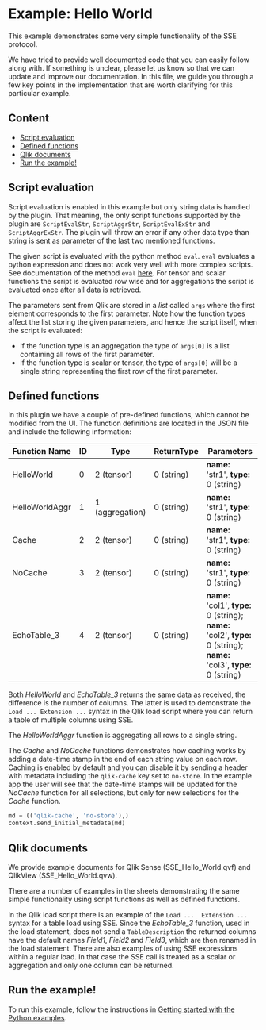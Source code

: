 # Example: Hello World
This example demonstrates some very simple functionality of the SSE protocol.

We have tried to provide well documented code that you can easily follow along with. If something is unclear, please let us know so that we can update and improve our documentation. In this file, we guide you through a few key points in the implementation that are worth clarifying for this particular example.

## Content
* [Script evaluation](#script-evaluation)
* [Defined functions](#defined-functions)
* [Qlik documents](#qlik-documents)
* [Run the example!](#run-the-example)

## Script evaluation
Script evaluation is enabled in this example but only string data is handled by the plugin. That meaning, the only script functions supported by the plugin are `ScriptEvalStr`, `ScriptAggrStr`, `ScriptEvalExStr` and `ScriptAggrExStr`. The plugin will throw an error if any other data type than string is sent as parameter of the last two mentioned functions.  

The given script is evaluated with the python method `eval`. `eval` evaluates a python expression and does not work very well with more complex scripts. See documentation of the method `eval` [here](https://docs.python.org/3/library/functions.html#eval). For tensor and scalar functions the script is evaluated row wise and for aggregations the script is evaluated once after all data is retrieved.  

The parameters sent from Qlik are stored in a _list_ called `args` where the first element corresponds to the first parameter. Note how the function types affect the list storing the given parameters, and hence the script itself, when the script is evaluated:
* If the function type is an aggregation the type of `args[0]` is a list containing all rows of the first parameter.
* If the function type is scalar or tensor, the type of `args[0]` will be a single string representing the first row of the first parameter.

## Defined functions
In this plugin we have a couple of pre-defined functions, which cannot be modified from the UI. The function definitions are located in the  JSON file and include the following information:

| __Function Name__ | __ID__ | __Type__ | __ReturnType__ | __Parameters__ |
| ----- | ----- | ----- | ----- | ----- |
| HelloWorld | 0 | 2 (tensor) | 0 (string) | __name:__ 'str1', __type:__ 0 (string) |
| HelloWorldAggr | 1 | 1 (aggregation)  | 0 (string) | __name:__ 'str1', __type:__ 0 (string) |
| Cache | 2 | 2 (tensor) | 0 (string) | __name:__ 'str1', __type:__ 0 (string) |
| NoCache | 3 | 2 (tensor) | 0 (string) | __name:__ 'str1', __type:__ 0 (string) |
| EchoTable_3 | 4 | 2 (tensor) | 0 (string) | __name:__ 'col1', __type:__ 0 (string); __name:__ 'col2', __type:__ 0 (string); __name:__ 'col3', __type:__ 0 (string) |

Both _HelloWorld_ and _EchoTable_3_ returns the same data as received, the difference is the number of columns. The latter is used to demonstrate the `Load ... Extension ...` syntax in the Qlik load script where you can return a table of multiple columns using SSE.

The _HelloWorldAggr_ function is aggregating all rows to a single string.

The _Cache_ and _NoCache_ functions demonstrates how caching works by adding a date-time stamp in the end of each string value on each row. Caching is enabled by default and you can disable it by sending a header with metadata including the `qlik-cache` key set to `no-store`. In the example app the user will see that the date-time stamps will be updated for the _NoCache_ function for all selections, but only for new selections for the _Cache_ function.

``` python
md = (('qlik-cache', 'no-store'),)
context.send_initial_metadata(md)
```


## Qlik documents
We provide example documents for Qlik Sense (SSE_Hello_World.qvf) and QlikView (SSE_Hello_World.qvw).

There are a number of examples in the sheets demonstrating the same simple functionality using script functions as well as defined functions.

In the Qlik load script there is an example of the `Load ...  Extension ...` syntax for a table load using SSE. Since the _EchoTable_3_ function, used in the load statement, does not send a `TableDescription` the returned columns have the default names _Field1_, _Field2_ and _Field3_, which are then renamed in the load statement. There are also examples of using SSE expressions within a regular load. In that case the SSE call is treated as a scalar or aggregation and only one column can be returned.

## Run the example!
To run this example, follow the instructions in [Getting started with the Python examples](../GetStarted.md).
